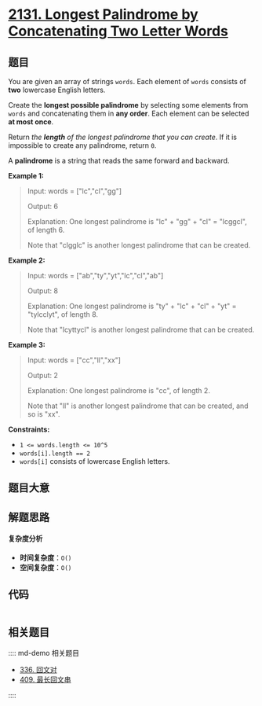 # [2131. Longest Palindrome by Concatenating Two Letter Words](https://leetcode.com/problems/longest-palindrome-by-concatenating-two-letter-words/)

## 题目

You are given an array of strings `words`. Each element of `words` consists of
**two** lowercase English letters.

Create the **longest possible palindrome** by selecting some elements from
`words` and concatenating them in **any order**. Each element can be selected
**at most once**.

Return _the **length** of the longest palindrome that you can create_. If it
is impossible to create any palindrome, return `0`.

A **palindrome** is a string that reads the same forward and backward.

**Example 1:**

> Input: words = ["lc","cl","gg"]
>
> Output: 6
>
> Explanation: One longest palindrome is "lc" + "gg" + "cl" = "lcggcl", of length 6.
>
> Note that "clgglc" is another longest palindrome that can be created.

**Example 2:**

> Input: words = ["ab","ty","yt","lc","cl","ab"]
>
> Output: 8
>
> Explanation: One longest palindrome is "ty" + "lc" + "cl" + "yt" = "tylcclyt", of length 8.
>
> Note that "lcyttycl" is another longest palindrome that can be created.

**Example 3:**

> Input: words = ["cc","ll","xx"]
>
> Output: 2
>
> Explanation: One longest palindrome is "cc", of length 2.
>
> Note that "ll" is another longest palindrome that can be created, and so is "xx".

**Constraints:**

- `1 <= words.length <= 10^5`
- `words[i].length == 2`
- `words[i]` consists of lowercase English letters.

## 题目大意

## 解题思路

#### 复杂度分析

- **时间复杂度**：`O()`
- **空间复杂度**：`O()`

## 代码

```javascript

```

## 相关题目

:::: md-demo 相关题目

- [336. 回文对](https://leetcode.com/problems/palindrome-pairs)
- [409. 最长回文串](https://leetcode.com/problems/longest-palindrome)

::::
